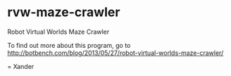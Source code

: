 rvw-maze-crawler
================

Robot Virtual Worlds Maze Crawler

To find out more about this program, go to http://botbench.com/blog/2013/05/27/robot-virtual-worlds-maze-crawler/

= Xander

